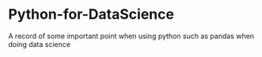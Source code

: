# Python-for-DataScience
A record of some important point when using python such as pandas when doing data science
